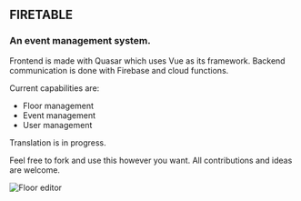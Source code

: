 ## FIRETABLE

### An event management system.
Frontend is made with Quasar which uses Vue as its framework.
Backend communication is done with Firebase and cloud functions.

Current capabilities are:
* Floor management
* Event management
* User management

Translation is in progress.

Feel free to fork and use this however you want.
All contributions and ideas are welcome.

![Floor editor](https://github.com/[Smrtnyk]/[Firetable]/blob/[master]/screenshots/floor-editor.jpg?raw=true)
